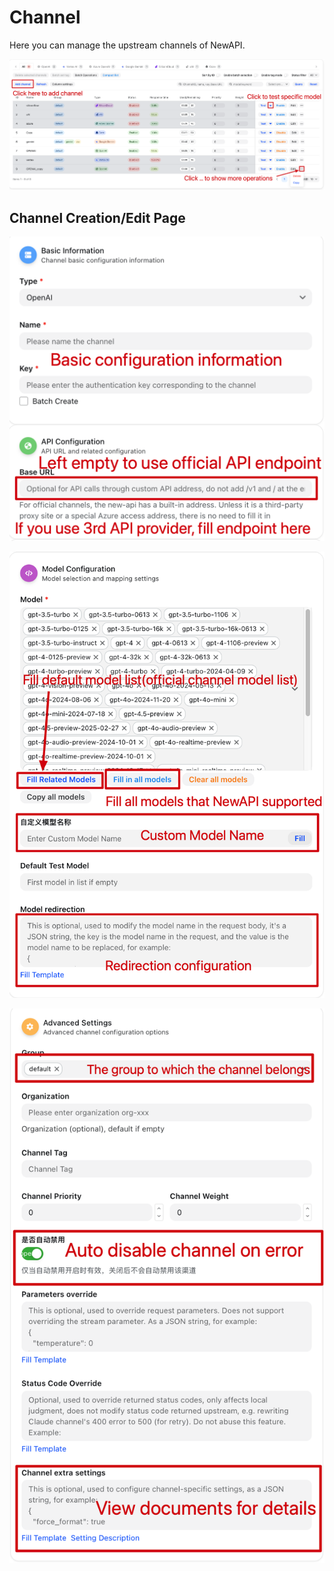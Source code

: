 # Channel

Here you can manage the upstream channels of NewAPI.

![Channel](../../assets/guide/channel.png)

## Channel Creation/Edit Page
![Channel Management 1](../../assets/guide/create-channel-1.png)

![Channel Management 2](../../assets/guide/create-channel-2.png)

![Channel Management 3](../../assets/guide/create-channel-3.png) 